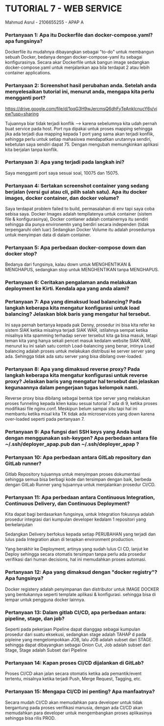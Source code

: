# TUTORIAL 7 - WEB SERVICE
Mahmud Asrul - 2106655255 - APAP A

### Pertanyaan 1: Apa itu Dockerfile dan docker-compose.yaml? apa fungsinya?

Dockerfile itu mudahnya dibayangkan sebagai "to-do" untuk membangun sebuah Docker, bedanya dengan docker-compose-yaml itu sebagai konfigurasinya. Secara akar Dockerfile untuk bangun image sedangkan docker-compose.yaml untuk menjalankan apa bila terdapat 2 atau lebih container applications.

### Pertanyaan 2: Screenshot hasil perubahan anda. Setelah anda menyelesaikan tutorial ini, menurut anda, mengapa kita perlu mengganti port?

https://drive.google.com/file/d/1pqG3H9wJercmsQ6dhFyTeAnkIcnucY6v/view?usp=sharing

Tujuannya biar tidak terjadi konflik --> karena sebelumnya kita udah pernah buat service pada host. Port nya dipakai untuk proses mapping sehingga jika ada terjadi dua mapping kepada 1 port yang sama akan terjadi konflik, sehingga perlu untuk setiap mahasiswa mendapatkan urutannya sendiri, kebetulan saya sendiri dapat 75. Dengan mengubah memungkinkan aplikasi kita berjalan tanpa konflik.

### Pertanyaan 3: Apa yang terjadi pada langkah ini?

Saya mengganti port saya sesuai soal, 10075 dan 15075.

### Pertanyaan 4: Sertakan screenshot container yang sedang berjalan (versi gui atau cli, pilih salah satu). Apa itu docker images, docker container, dan docker volume?

Saya terdapat problem failed to build, permasalahan di env tapi saya coba sebisa saya. Docker Images adalah templlatenya untuk container (sistem file & konfigurasinya), Docker contianer adalah containernya itu sendiri sehingga dia punya environemtn yang berdiri secara independen (tidak terpengaruhi oleh luar) Sedangkan Docker Volume itu adalah prosedurnya untuk menyimpan data di dalam container.

### Pertanyaan 5: Apa perbedaan docker-compose down dan docker stop?

Bedanya dari fungsinya, kalau down untuk MENGHENTIKAN & MENGHAPUS, sedangkan stop untuk MENGHENTIKAN tanpa MENGHAPUS.


### Pertanyaan 6: Ceritakan pengalaman anda melakukan deployment ke Kirti. Kendala apa yang anda alami?


### Pertanyaan 7: Apa yang dimaksud load balancing?  Pada langkah keberapa kita mengatur konfigurasi untuk load balancing? Jelaskan blok baris yang mengatur hal tersebut.

Ini saya pernah bertanya kepada pak Denny, prosedur ini bisa kita refer ke sistem SIAK ketika misalnya terjadi SIAK WAR, istilahnya sempat ketika misalnya kita spamming terhadap server tersebut kita ga bisa masuk, tetapi teman kita yang hanya sekali pencet masuk kedalam website SIAK WAR, menurut ku ini salah satu contoh Load-balancing yang benar, intinya Load balancing adalah proses untuk melakukan distribusi ke server server yang ada. Sehingga tidak ada satu server yang bisa dibilang over-loaded. 


### Pertanyaan 8: Apa yang dimaksud reverse proxy?  Pada langkah keberapa kita mengatur konfigurasi untuk reverse proxy? Jelaskan baris yang mengatur hal tersebut dan jelaskan kegunaannya dalam pengerjaan tugas kelompok nanti.

Reverse proxy bisa dibilang sebagai bentuk tipe server yang melakukan proses funneling kepada klien kalau sesuai tutorial 7 ada di 9, ketika proses modifikasi file nginx.conf. Meskipun belum sampai situ tapi hal ini membantu ketika misal kita TK tidak ada microservices yang down karena over-loaded seperti pada pertanyaan 7.

### Pertanyaan 9: Apa fungsi dari SSH keys yang Anda buat dengan menggunakan ssh-keygen? Apa perbedaan antara file  ~/.ssh/deployer_apap.pub dan ~/.ssh/deployer_apap ?

### Pertanyaan 10: Apa perbedaan antara GitLab repository dan GitLab runner?

Gitlab Repository tujuannya untuk menyimpan proses dokumentasi sehingga semua bisa berbagi kode dan tersimpan dengan baik, berbeda dengan GitLab Runner yang tujuannya untuk menjalankan prosedur CI/CD.

### Pertanyaan 11: Apa perbedaan antara Continuous Integration, Continuous Delivery, dan Continuous Deployment?

Kita dapat bagi berdasarkan fungsinya, untuk Integration fokusnya adalah prosedur integrasi dari kumpulan developer kedalam 1 repositori yang berkelanjutan

Sedangkan Delivery berfokus kepada setiap PERUBAHAN yang terjadi dan lulus pada Integration akan di terapkan environment production.

Yang berakhir ke Deployment, artinya yang sudah lulus CI CD, lanjut ke Deploy sehingga secara otomatis tersimpan tanpa perlu ada prosedur verifikasi dari human decisions, hal ini memudahkan proses automasi.

### Pertanyaan 12: Apa yang dimaksud dengan "docker registry"? Apa fungsinya? 

Docker registery adalah penyimpanan dan distributor untuk IMAGE DOCKER yang bentukannya seperti template aplikasi & konfigurasi. sehingga bisa di lempar untuk pengguna docker lainnya.

### Pertanyaan 13: Dalam gitlab CI/CD, apa perbedaan antara: pipeline, stage, dan job?

Seperti pada pekerjaan Pipeline dapat dianggap sebagai kumpulan prosedur dari suatu eksekusi, sedangkan stage adalah TAHAP d pada pipleine yang mengelompokkan JOB, lalu JOB adalah subset dari STAGE. sehingga dapat dibayangkan sebagai Onion Cut, Job adalah subset dari Stage, Stage adalah Subset dari Pipeline

### Pertanyaan 14: Kapan proses CI/CD dijalankan di GitLab?

Proses CI/CD akan jalan secara otomatis ketika ada pemantik/event tertentu, misalnya ketika terjadi Push, Merge Request, Tagging, etc.

### Pertanyaan 15: Mengapa CI/CD ini penting? Apa manfaatnya?

Secara mudah CI/CD akan memudahkan para developer untuk tidak bergantung pada proses verifikasi manusia, dengan ada CI/CD akan memudahkan para developer untuk mengembangkan proses aplikasinya sehingga bisa rilis PROD.